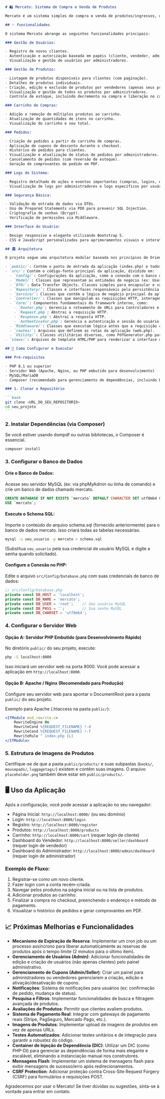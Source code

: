 ````markdown
# 🛍️ Mercato: Sistema de Compra e Venda de Produtos

Mercato é um sistema simples de compra e venda de produtos/ingressos, desenvolvido em PHP puro, seguindo os princípios de Orientação a Objetos (POO) e uma arquitetura modular. Ele gerencia usuários (clientes, vendedores, administradores), produtos, estoque, carrinhos de compra e pedidos, incluindo funcionalidades de logs e aplicação de cupons.

## ✨ Funcionalidades

O sistema Mercato abrange as seguintes funcionalidades principais:

### Gestão de Usuários:

- Registro de novos clientes.
- Autenticação e autorização baseada em papéis (cliente, vendedor, administrador) via sistema de sessão.
- Visualização e gestão de usuários por administradores.

### Gestão de Produtos:

- Listagem de produtos disponíveis para clientes (com paginação).
- Detalhes de produtos individuais.
- Criação, edição e exclusão de produtos por vendedores (apenas seus próprios produtos).
- Visualização e gestão de todos os produtos por administradores.
- Controle de estoque, incluindo decremento na compra e liberação no cancelamento.

### Carrinho de Compras:

- Adição e remoção de múltiplos produtos ao carrinho.
- Atualização de quantidades de itens no carrinho.
- Visualização do carrinho e seu total.

### Pedidos:

- Criação de pedidos a partir do carrinho de compras.
- Aplicação de cupons de desconto durante o checkout.
- Histórico de pedidos para clientes.
- Visualização e atualização de status de pedidos por administradores.
- Cancelamento de pedidos (com reversão de estoque).
- Geração de comprovantes de pedido em PDF.

### Logs do Sistema:

- Registro detalhado de ações e eventos importantes (compras, logins, erros, etc.).
- Visualização de logs por administradores e logs específicos por usuário/vendedor.

### Segurança Básica:

- Validação de entrada de dados via DTOs.
- Uso de Prepared Statements via PDO para prevenir SQL Injection.
- Criptografia de senhas (Bcrypt).
- Verificação de permissões via Middleware.

### Interface do Usuário:

- Design responsivo e elegante utilizando Bootstrap 5.
- CSS e JavaScript personalizados para aprimoramentos visuais e interativos.

## 🏛️ Arquitetura

O projeto segue uma arquitetura modular baseada nos princípios de Orientação a Objetos e Separação de Preocupações:

- `public/`: Contém o ponto de entrada da aplicação (index.php) e todos os assets públicos (CSS, JS, imagens).
- `src/`: Contém o código-fonte principal da aplicação, dividido em:
  - `Config/`: Configurações da aplicação, como a conexão com o banco de dados (Database.php).
  - `Model/`: Classes que representam as entidades de negócio (ex: User, Product, Order, Cart, Coupon, Log, Address). Contêm dados e lógica de negócio específica da entidade.
  - `DTO/`: Data Transfer Objects. Classes simples para encapsular e validar dados de entrada/saída entre camadas, garantindo a integridade dos dados.
  - `Repository/`: Classes e interfaces responsáveis pela persistência dos dados no banco de dados (CRUD). Cada modelo tem seu repositório correspondente.
  - `Service/`: Classes que contêm a lógica de negócio principal da aplicação. Orquestram as operações usando Repositórios e outros Serviços, implementando as regras de negócio.
  - `Controller/`: Classes que manipulam as requisições HTTP, interagem com os Serviços e retornam as respostas (HTML, JSON, redirecionamentos).
  - `Core/`: Componentes fundamentais do framework interno, como:
    - `Router.php`: Gerencia o roteamento de URLs para Controladores e ações.
    - `Request.php`: Abstrai a requisição HTTP.
    - `Response.php`: Abstrai a resposta HTTP.
    - `Authenticator.php`: Gerencia a autenticação e sessão do usuário.
  - `Middleware/`: Classes que executam lógica antes que a requisição chegue ao controlador (ex: verificação de autenticação e autorização/permissões).
  - `routes/`: Arquivos que definem as rotas da aplicação (web.php).
  - `Utility/`: Classes utilitárias diversas, como PdfGenerator.php para geração de PDF.
- `views/`: Arquivos de template HTML/PHP para renderizar a interface do usuário. Inclui um layout base (layout/main.php) e views específicas para cada página/funcionalidade.

## 🚀 Como Configurar e Executar

### Pré-requisitos

- PHP 8.1 ou superior
- Servidor Web (Apache, Nginx, ou PHP embutido para desenvolvimento)
- MySQL/MariaDB
- Composer (recomendado para gerenciamento de dependências, incluindo Dompdf)

### 1. Clonar o Repositório

```bash
git clone <URL_DO_SEU_REPOSITORIO>
cd seu_projeto
```
````

### 2. Instalar Dependências (via Composer)

Se você estiver usando dompdf ou outras bibliotecas, o Composer é essencial.

```bash
composer install
```

### 3. Configurar o Banco de Dados

#### Crie o Banco de Dados:

Acesse seu servidor MySQL (ex: via phpMyAdmin ou linha de comando) e crie um banco de dados chamado mercato.

```sql
CREATE DATABASE IF NOT EXISTS `mercato` DEFAULT CHARACTER SET utf8mb4 COLLATE utf8mb4_general_ci;
USE `mercato`;
```

#### Execute o Schema SQL:

Importe o conteúdo do arquivo schema.sql (fornecido anteriormente) para o banco de dados mercato. Isso criará todas as tabelas necessárias.

```bash
mysql -u seu_usuario -p mercato < schema.sql
```

(Substitua `seu_usuario` pela sua credencial de usuário MySQL e digite a senha quando solicitado).

#### Configure a Conexão no PHP:

Edite o arquivo `src/Config/Database.php` com suas credenciais de banco de dados:

```php
// src/Config/Database.php
private const DB_HOST = 'localhost';
private const DB_NAME = 'mercato';
private const DB_USER = 'root';    // Seu usuário MySQL
private const DB_PASS = '';        // Sua senha MySQL
private const DB_CHARSET = 'utf8mb4';
```

### 4. Configurar o Servidor Web

#### Opção A: Servidor PHP Embutido (para Desenvolvimento Rápido)

No diretório `public/` do seu projeto, execute:

```bash
php -S localhost:8000
```

Isso iniciará um servidor web na porta 8000. Você pode acessar a aplicação em `http://localhost:8000`.

#### Opção B: Apache / Nginx (Recomendado para Produção)

Configure seu servidor web para apontar o DocumentRoot para a pasta `public/` do seu projeto.

Exemplo para Apache (.htaccess na pasta `public/`):

```apache
<IfModule mod_rewrite.c>
    RewriteEngine On
    RewriteCond %{REQUEST_FILENAME} !-d
    RewriteCond %{REQUEST_FILENAME} !-f
    RewriteRule ^ index.php [L]
</IfModule>
```

### 5. Estrutura de Imagens de Produtos

Certifique-se de que a pasta `public/products/` e suas subpastas (`books/`, `mousepads/`, `luggagetags/`) existem e contêm suas imagens. O arquivo `placeholder.png` também deve estar em `public/products/`.

## 🖥️ Uso da Aplicação

Após a configuração, você pode acessar a aplicação no seu navegador:

- Página Inicial: `http://localhost:8000/` (ou seu domínio)
- Login: `http://localhost:8000/login`
- Registro: `http://localhost:8000/register`
- Produtos: `http://localhost:8000/products`
- Carrinho: `http://localhost:8000/cart` (requer login de cliente)
- Dashboard do Vendedor: `http://localhost:8000/seller/dashboard` (requer login de vendedor)
- Dashboard do Administrador: `http://localhost:8000/admin/dashboard` (requer login de administrador)

### Exemplo de Fluxo:

1. Registrar-se como um novo cliente.
2. Fazer login com a conta recém-criada.
3. Navegar pelos produtos na página inicial ou na lista de produtos.
4. Adicionar produtos ao carrinho.
5. Finalizar a compra no checkout, preenchendo o endereço e método de pagamento.
6. Visualizar o histórico de pedidos e gerar comprovantes em PDF.

## 📈 Próximas Melhorias e Funcionalidades

- **Mecanismo de Expiração de Reserva**: Implementar um cron job ou um processo assíncrono para liberar automaticamente as reservas de produtos após o tempo limite (2 minutos para o último item).
- **Gerenciamento de Usuários (Admin)**: Adicionar funcionalidades de edição e criação de usuários (não apenas clientes) pelo painel administrativo.
- **Gerenciamento de Cupons (Admin/Seller)**: Criar um painel para administradores ou vendedores gerenciarem a criação, edição e ativação/desativação de cupons.
- **Notificações**: Sistema de notificações para usuários (ex: confirmação de pedido, mudança de status).
- **Pesquisa e Filtros**: Implementar funcionalidades de busca e filtragem avançada de produtos.
- **Avaliações de Produtos**: Permitir que clientes avaliem produtos.
- **Sistema de Pagamento Real**: Integrar com gateways de pagamento reais (Stripe, PagSeguro, Mercado Pago, etc.).
- **Imagens de Produtos**: Implementar upload de imagens de produtos em vez de apenas URLs.
- **Testes Automatizados**: Adicionar testes unitários e de integração para garantir a robustez do código.
- **Container de Injeção de Dependência (DIC)**: Utilizar um DIC (como PHP-DI) para gerenciar as dependências de forma mais elegante e escalável, eliminando a instanciação manual nos construtores.
- **Mensagens Flash**: Implementar um sistema de mensagens flash para exibir mensagens de sucesso/erro após redirecionamentos.
- **CSRF Protection**: Adicionar proteção contra Cross-Site Request Forgery (CSRF) para formulários e requisições POST.

Agradecemos por usar o Mercato! Se tiver dúvidas ou sugestões, sinta-se à vontade para entrar em contato.

```

```
